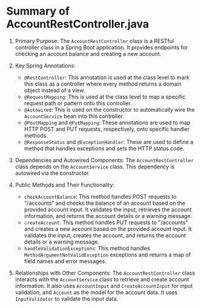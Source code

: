 # Summary of AccountRestController.java

1. Primary Purpose: The `AccountRestController` class is a RESTful controller class in a Spring Boot application. It provides endpoints for checking an account balance and creating a new account.

2. Key Spring Annotations:
   - `@RestController`: This annotation is used at the class level to mark this class as a controller where every method returns a domain object instead of a view.
   - `@RequestMapping`: This is used at the class level to map a specific request path or pattern onto this controller.
   - `@Autowired`: This is used on the constructor to automatically wire the `AccountService` bean into this controller.
   - `@PostMapping` and `@PutMapping`: These annotations are used to map HTTP POST and PUT requests, respectively, onto specific handler methods.
   - `@ResponseStatus` and `@ExceptionHandler`: These are used to define a method that handles exceptions and sets the HTTP status code.

3. Dependencies and Autowired Components: The `AccountRestController` class depends on the `AccountService` class. This dependency is autowired via the constructor.

4. Public Methods and Their Functionality:
   - `checkAccountBalance`: This method handles POST requests to "/accounts" and checks the balance of an account based on the provided account input. It validates the input, retrieves the account information, and returns the account details or a warning message.
   - `createAccount`: This method handles PUT requests to "/accounts" and creates a new account based on the provided account input. It validates the input, creates the account, and returns the account details or a warning message.
   - `handleValidationExceptions`: This method handles `MethodArgumentNotValidException` exceptions and returns a map of field names and error messages.

5. Relationships with Other Components: The `AccountRestController` class interacts with the `AccountService` class to retrieve and create account information. It also uses `AccountInput` and `CreateAccountInput` for input validation, and `Account` as the model for the account data. It uses `InputValidator` to validate the input data.